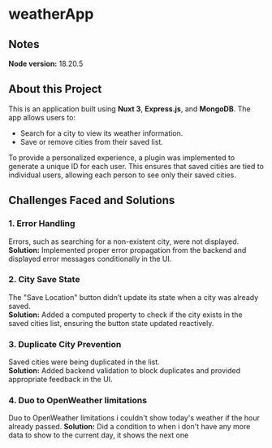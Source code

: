 # weatherApp

## Notes
**Node version:** 18.20.5

## About this Project
This is an application built using **Nuxt 3**, **Express.js**, and **MongoDB**. The app allows users to:

- Search for a city to view its weather information.
- Save or remove cities from their saved list.

To provide a personalized experience, a plugin was implemented to generate a unique ID for each user. This ensures that saved cities are tied to individual users, allowing each person to see only their saved cities.

## Challenges Faced and Solutions
### 1. Error Handling
Errors, such as searching for a non-existent city, were not displayed.  
**Solution:** Implemented proper error propagation from the backend and displayed error messages conditionally in the UI.

### 2. City Save State
The "Save Location" button didn’t update its state when a city was already saved.  
**Solution:** Added a computed property to check if the city exists in the saved cities list, ensuring the button state updated reactively.

### 3. Duplicate City Prevention
Saved cities were being duplicated in the list.  
**Solution:** Added backend validation to block duplicates and provided appropriate feedback in the UI.

### 4. Duo to OpenWeather limitations
Duo to OpenWeather limitations i couldn't show today's weather if the hour already passed.
**Solution:** Did a condition to when i don't have any more data to show to the current day, it shows the next one
